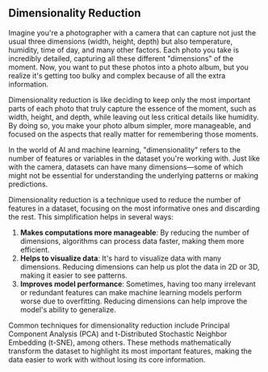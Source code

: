 ## Dimensionality Reduction

Imagine you're a photographer with a camera that can capture not just the usual three dimensions (width, height, depth) but also temperature, humidity, time of day, and many other factors. Each photo you take is incredibly detailed, capturing all these different "dimensions" of the moment. Now, you want to put these photos into a photo album, but you realize it's getting too bulky and complex because of all the extra information.

Dimensionality reduction is like deciding to keep only the most important parts of each photo that truly capture the essence of the moment, such as width, height, and depth, while leaving out less critical details like humidity. By doing so, you make your photo album simpler, more manageable, and focused on the aspects that really matter for remembering those moments.

In the world of AI and machine learning, "dimensionality" refers to the number of features or variables in the dataset you're working with. Just like with the camera, datasets can have many dimensions—some of which might not be essential for understanding the underlying patterns or making predictions.

Dimensionality reduction is a technique used to reduce the number of features in a dataset, focusing on the most informative ones and discarding the rest. This simplification helps in several ways:

1. **Makes computations more manageable**: By reducing the number of dimensions, algorithms can process data faster, making them more efficient.
2. **Helps to visualize data**: It's hard to visualize data with many dimensions. Reducing dimensions can help us plot the data in 2D or 3D, making it easier to see patterns.
3. **Improves model performance**: Sometimes, having too many irrelevant or redundant features can make machine learning models perform worse due to overfitting. Reducing dimensions can help improve the model's ability to generalize.

Common techniques for dimensionality reduction include Principal Component Analysis (PCA) and t-Distributed Stochastic Neighbor Embedding (t-SNE), among others. These methods mathematically transform the dataset to highlight its most important features, making the data easier to work with without losing its core information.

